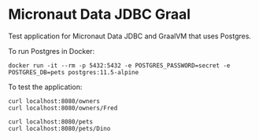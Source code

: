 # Micronaut Data JDBC Graal #

Test application for Micronaut Data JDBC and GraalVM that uses Postgres.

To run Postgres in Docker:
```
docker run -it --rm -p 5432:5432 -e POSTGRES_PASSWORD=secret -e POSTGRES_DB=pets postgres:11.5-alpine
```

To test the application:

```
curl localhost:8080/owners
curl localhost:8080/owners/Fred

curl localhost:8080/pets
curl localhost:8080/pets/Dino
```
